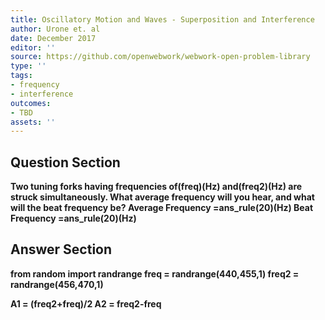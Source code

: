 ```yaml
---
title: Oscillatory Motion and Waves - Superposition and Interference
author: Urone et. al
date: December 2017
editor: ''
source: https://github.com/openwebwork/webwork-open-problem-library
type: ''
tags:
- frequency
- interference
outcomes:
- TBD
assets: ''
---
```


## Question Section 

<b>
Two tuning forks having frequencies of(freq)(Hz) and(freq2)(Hz) are struck simultaneously. What average frequency will you hear, and what will the beat frequency be?
Average Frequency =ans_rule(20)(Hz)
Beat Frequency =ans_rule(20)(Hz)


## Answer Section

from random import randrange
freq = randrange(440,455,1)
freq2 = randrange(456,470,1)

A1 = (freq2+freq)/2
A2 = freq2-freq